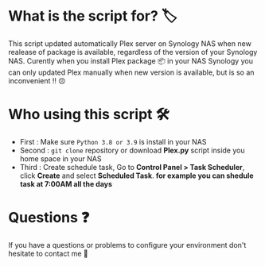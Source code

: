 # What is the script for? :label:
This script updated automatically Plex server on Synology NAS when new realease of package is available, regardless of the version of your Synology NAS. Curently when you install Plex package :package: in your NAS Synology you can only updated Plex manually when new version is available, but is so an inconvenient !! :persevere:

# Who using this script :hammer_and_wrench:
- First : Make sure `Python 3.8 or 3.9` is install in your NAS
- Second : `git clone` repository or download **Plex.py** script inside you home space in your NAS
- Third : Create schedule task, Go to **Control Panel > Task Scheduler**, click **Create** and select **Scheduled Task**. **for example you can shedule task at 7:00AM all the days**


# Questions :question:
If you have a questions or problems to configure your environment don't hesitate to contact me :speech_balloon:

